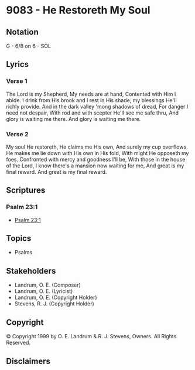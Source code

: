 # 9083 - He Restoreth My Soul

## Notation

G - 6/8 on 6 - SOL

## Lyrics

### Verse 1

The Lord is my Shepherd, My needs are at hand, Contented with Him I abide. I drink from His brook and I rest in His shade, my blessings He'll richly provide. And in the dark valley 'mong shadows of dread, For danger I need not despair, With rod and with scepter He'll see me safe thru, And glory is waiting me there. And glory is waiting me there.

### Verse 2

My soul He restoreth, He claims me His own, And surely my cup overflows. He makes me lie down with His own in His fold, With might He opposeth my foes. Confronted with mercy and goodness I'll be, With those in the house of the Lord, I know there's a mansion now waiting for me, And great is my final reward. And great is my final reward.


## Scriptures

### Psalm 23:1

- [Psalm 23:1](https://www.biblegateway.com/passage/?search=Psalm%2023%3A1)


## Topics

- Psalms

## Stakeholders

- Landrum, O. E. (Composer)
- Landrum, O. E. (Lyricist)
- Landrum, O. E. (Copyright Holder)
- Stevens, R. J. (Copyright Holder)

## Copyright

© Copyright 1999 by O. E. Landrum & R. J. Stevens, Owners. All Rights Reserved.


## Disclaimers


